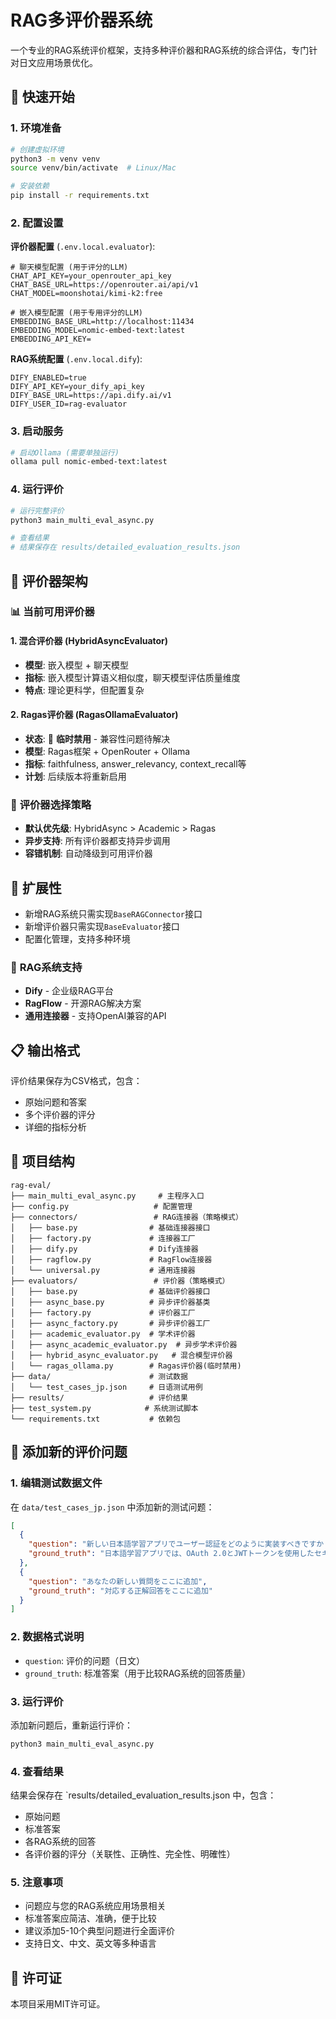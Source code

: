 # RAG多评价器系统

一个专业的RAG系统评价框架，支持多种评价器和RAG系统的综合评估，专门针对日文应用场景优化。

## 🚀 **快速开始**

### 1. 环境准备
```bash
# 创建虚拟环境
python3 -m venv venv
source venv/bin/activate  # Linux/Mac

# 安装依赖
pip install -r requirements.txt
```

### 2. 配置设置

**评价器配置** (`.env.local.evaluator`):
```env
# 聊天模型配置 (用于评分的LLM)
CHAT_API_KEY=your_openrouter_api_key
CHAT_BASE_URL=https://openrouter.ai/api/v1
CHAT_MODEL=moonshotai/kimi-k2:free

# 嵌入模型配置 (用于专用评分的LLM)
EMBEDDING_BASE_URL=http://localhost:11434
EMBEDDING_MODEL=nomic-embed-text:latest
EMBEDDING_API_KEY=
```

**RAG系统配置** (`.env.local.dify`):
```env
DIFY_ENABLED=true
DIFY_API_KEY=your_dify_api_key
DIFY_BASE_URL=https://api.dify.ai/v1
DIFY_USER_ID=rag-evaluator
```

### 3. 启动服务
```bash
# 启动Ollama (需要单独运行)
ollama pull nomic-embed-text:latest
```

### 4. 运行评价
```bash
# 运行完整评价
python3 main_multi_eval_async.py

# 查看结果
# 结果保存在 results/detailed_evaluation_results.json
```

## 🧠 **评价器架构**

### 📊 **当前可用评价器**

#### 1. **混合评价器** (HybridAsyncEvaluator) 
- **模型**: 嵌入模型 + 聊天模型
- **指标**: 嵌入模型计算语义相似度，聊天模型评估质量维度
- **特点**: 理论更科学，但配置复杂

#### 2. **Ragas评价器** (RagasOllamaEvaluator) 
- **状态**: 🚧 **临时禁用** - 兼容性问题待解决
- **模型**: Ragas框架 + OpenRouter + Ollama
- **指标**: faithfulness, answer_relevancy, context_recall等
- **计划**: 后续版本将重新启用

### 🔄 **评价器选择策略**
- **默认优先级**: HybridAsync > Academic > Ragas
- **异步支持**: 所有评价器都支持异步调用
- **容错机制**: 自动降级到可用评价器

## 🔧 **扩展性**

- 新增RAG系统只需实现`BaseRAGConnector`接口
- 新增评价器只需实现`BaseEvaluator`接口
- 配置化管理，支持多种环境

### 🔌 **RAG系统支持**
- **Dify** - 企业级RAG平台
- **RagFlow** - 开源RAG解决方案
- **通用连接器** - 支持OpenAI兼容的API

## 📋 **输出格式**

评价结果保存为CSV格式，包含：
- 原始问题和答案
- 多个评价器的评分
- 详细的指标分析

## 📁 **项目结构**
```
rag-eval/
├── main_multi_eval_async.py     # 主程序入口
├── config.py                   # 配置管理
├── connectors/                 # RAG连接器（策略模式）
│   ├── base.py                # 基础连接器接口
│   ├── factory.py             # 连接器工厂
│   ├── dify.py                # Dify连接器
│   ├── ragflow.py             # RagFlow连接器
│   └── universal.py           # 通用连接器
├── evaluators/                 # 评价器（策略模式）
│   ├── base.py                # 基础评价器接口
│   ├── async_base.py          # 异步评价器基类
│   ├── factory.py             # 评价器工厂
│   ├── async_factory.py       # 异步评价器工厂
│   ├── academic_evaluator.py  # 学术评价器
│   ├── async_academic_evaluator.py  # 异步学术评价器
│   ├── hybrid_async_evaluator.py   # 混合模型评价器
│   └── ragas_ollama.py        # Ragas评价器(临时禁用)
├── data/                      # 测试数据
│   └── test_cases_jp.json     # 日语测试用例
├── results/                   # 评价结果
├── test_system.py            # 系统测试脚本
└── requirements.txt           # 依赖包
```

## 📝 **添加新的评价问题**

### **1. 编辑测试数据文件**
在 `data/test_cases_jp.json` 中添加新的测试问题：

```json
[
  {
    "question": "新しい日本語学習アプリでユーザー認証をどのように実装すべきですか？",
    "ground_truth": "日本語学習アプリでは、OAuth 2.0とJWTトークンを使用したセキュアな認証を実装し、bcryptでパスワードハッシュ化を行い、過去のプロジェクト経験に基づいて多要素認証を実装してセキュリティを強化することを推奨します。"
  },
  {
    "question": "あなたの新しい質問をここに追加",
    "ground_truth": "対応する正解回答をここに追加"
  }
]
```

### **2. 数据格式说明**
- `question`: 评价的问题（日文）
- `ground_truth`: 标准答案（用于比较RAG系统的回答质量）

### **3. 运行评价**
添加新问题后，重新运行评价：
```bash
python3 main_multi_eval_async.py
```

### **4. 查看结果**
结果会保存在 `results/detailed_evaluation_results.json 中，包含：
- 原始问题
- 标准答案  
- 各RAG系统的回答
- 各评价器的评分（关联性、正确性、完全性、明確性）

### **5. 注意事项**
- 问题应与您的RAG系统应用场景相关
- 标准答案应简洁、准确，便于比较
- 建议添加5-10个典型问题进行全面评价
- 支持日文、中文、英文等多种语言

## 📄 **许可证**

本项目采用MIT许可证。



